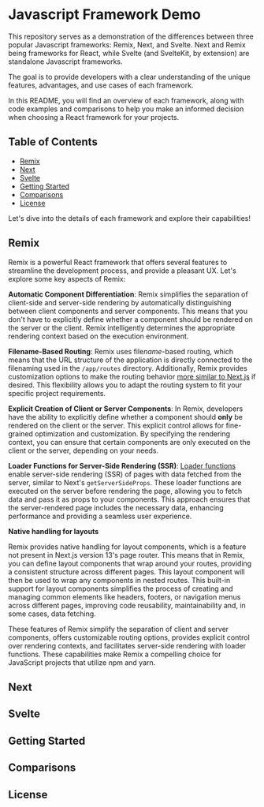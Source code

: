 # Javascript Framework Demo

This repository serves as a demonstration of the differences between three popular Javascript frameworks: Remix, Next, and Svelte. Next and Remix being frameworks for React, while Svelte (and SvelteKit, by extension) are standalone Javascript frameworks.

The goal is to provide developers with a clear understanding of the unique features, advantages, and use cases of each framework.

In this README, you will find an overview of each framework, along with code examples and comparisons to help you make an informed decision when choosing a React framework for your projects.

## Table of Contents

- [Remix](#remix)
- [Next](#next)
- [Svelte](#svelte)
- [Getting Started](#getting-started)
- [Comparisons](#comparisons)
- [License](#license)

Let's dive into the details of each framework and explore their capabilities!

## Remix

Remix is a powerful React framework that offers several features to streamline the development process, and provide a pleasant UX. Let's explore some key aspects of Remix:

**Automatic Component Differentiation**: Remix simplifies the separation of client-side and server-side rendering by automatically distinguishing between client components and server components. This means that you don't have to explicitly define whether a component should be rendered on the server or the client. Remix intelligently determines the appropriate rendering context based on the execution environment.

**Filename-Based Routing**: Remix uses file*name*-based routing, which means that the URL structure of the application is directly connected to the filenaming used in the `/app/routes` directory. Additionally, Remix provides customization options to make the routing behavior [more similar to Next.js](https://github.com/kiliman/remix-flat-routes) if desired. This flexibility allows you to adapt the routing system to fit your specific project requirements.

**Explicit Creation of Client or Server Components**: In Remix, developers have the ability to explicitly define whether a component should **only** be rendered on the client or the server. This explicit control allows for fine-grained optimization and customization. By specifying the rendering context, you can ensure that certain components are only executed on the client or the server, depending on your needs.

**Loader Functions for Server-Side Rendering (SSR)**: [Loader functions](https://remix.run/docs/en/main/route/loader) enable server-side rendering (SSR) of pages with data fetched from the server, similar to Next's `getServerSideProps`. These loader functions are executed on the server before rendering the page, allowing you to fetch data and pass it as props to your components. This approach ensures that the server-rendered page includes the necessary data, enhancing performance and providing a seamless user experience.

**Native handling for layouts**

Remix provides native handling for layout components, which is a feature not present in Next.js version 13's page router. This means that in Remix, you can define layout components that wrap around your routes, providing a consistent structure across different pages. This layout component will then be used to wrap any components in nested routes. This built-in support for layout components simplifies the process of creating and managing common elements like headers, footers, or navigation menus across different pages, improving code reusability, maintainability and, in some cases, data fetching.

These features of Remix simplify the separation of client and server components, offers customizable routing options, provides explicit control over rendering contexts, and facilitates server-side rendering with loader functions. These capabilities make Remix a compelling choice for JavaScript projects that utilize npm and yarn.

## Next

## Svelte

## Getting Started

## Comparisons

## License
